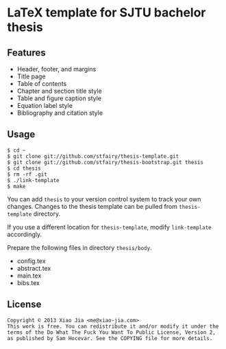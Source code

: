 LaTeX template for SJTU bachelor thesis
=======================================

Features
--------
- Header, footer, and margins
- Title page
- Table of contents
- Chapter and section title style
- Table and figure caption style
- Equation label style
- Bibliography and citation style

Usage
-----

    $ cd ~
    $ git clone git://github.com/stfairy/thesis-template.git
    $ git clone git://github.com/stfairy/thesis-bootstrap.git thesis
    $ cd thesis
    $ rm -rf .git
    $ ./link-template
    $ make

You can add `thesis` to your version control system to track your own changes.
Changes to the thesis template can be pulled from `thesis-template` directory.

If you use a different location for `thesis-template`, modify `link-template` accordingly.

Prepare the following files in directory `thesis/body`.
- config.tex
- abstract.tex
- main.tex
- bibs.tex

License
-------

    Copyright © 2013 Xiao Jia <me@xiao-jia.com>
    This work is free. You can redistribute it and/or modify it under the
    terms of the Do What The Fuck You Want To Public License, Version 2,
    as published by Sam Hocevar. See the COPYING file for more details.
